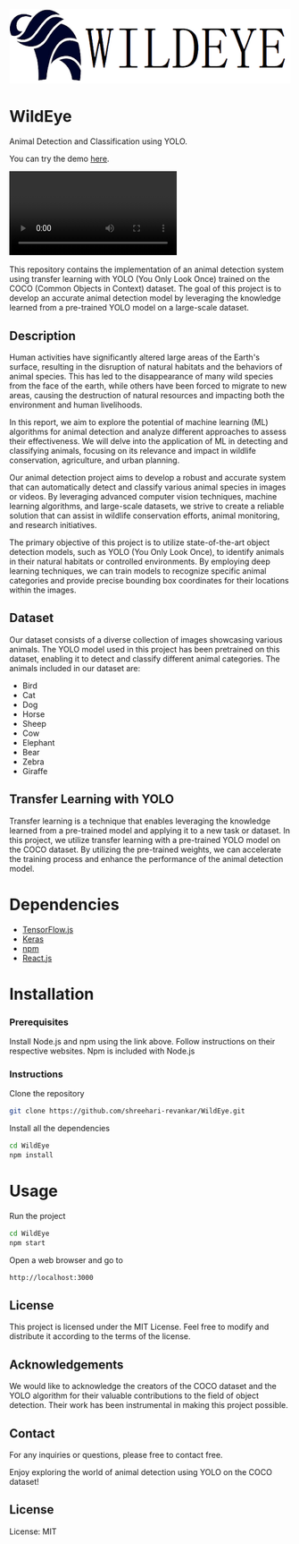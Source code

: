 ![alt text](/INFO/Logo.png)
# WildEye
Animal Detection and Classification using YOLO.

You can try the demo [here](https://shreehari-revankar.github.io/WildEye/).

![Demo](/INFO/demo.mp4)

This repository contains the implementation of an animal detection system using transfer learning with YOLO (You Only Look Once) trained on the COCO (Common Objects in Context) dataset. The goal of this project is to develop an accurate animal detection model by leveraging the knowledge learned from a pre-trained YOLO model on a large-scale dataset.

## Description

Human activities have significantly altered large areas of the Earth's surface, resulting in the disruption of natural habitats and the behaviors of animal species. This has led to the disappearance of many wild species from the face of the earth, while others have been forced to migrate to new areas, causing the destruction of natural resources and impacting both the environment and human livelihoods.

In this report, we aim to explore the potential of machine learning (ML) algorithms for animal detection and analyze different approaches to assess their effectiveness. We will delve into the application of ML in detecting and classifying animals, focusing on its relevance and impact in wildlife conservation, agriculture, and urban planning.

Our animal detection project aims to develop a robust and accurate system that can automatically detect and classify various animal species in images or videos. By leveraging advanced computer vision techniques, machine learning algorithms, and large-scale datasets, we strive to create a reliable solution that can assist in wildlife conservation efforts, animal monitoring, and research initiatives.

The primary objective of this project is to utilize state-of-the-art object detection models, such as YOLO (You Only Look Once), to identify animals in their natural habitats or controlled environments. By employing deep learning techniques, we can train models to recognize specific animal categories and provide precise bounding box coordinates for their locations within the images.

## Dataset

Our dataset consists of a diverse collection of images showcasing various animals. The YOLO model used in this project has been pretrained on this dataset, enabling it to detect and classify different animal categories. The animals included in our dataset are:
  * Bird
  * Cat
  * Dog
  * Horse
  * Sheep
  * Cow
  * Elephant
  * Bear
  * Zebra
  * Giraffe

## Transfer Learning with YOLO

Transfer learning is a technique that enables leveraging the knowledge learned from a pre-trained model and applying it to a new task or dataset. In this project, we utilize transfer learning with a pre-trained YOLO model on the COCO dataset. By utilizing the pre-trained weights, we can accelerate the training process and enhance the performance of the animal detection model.

# Dependencies

* [TensorFlow.js](https://www.tensorflow.org/js)
* [Keras](https://keras.io/)
* [npm](https://www.npmjs.com/)
* [React.js](https://reactjs.org/)

# Installation

### Prerequisites

Install Node.js and npm using the link above. Follow instructions on their respective websites. Npm is included with Node.js

### Instructions

Clone the repository
```bash
git clone https://github.com/shreehari-revankar/WildEye.git
```

Install all the dependencies
```bash
cd WildEye
npm install
```

# Usage

Run the project
```bash
cd WildEye
npm start
```

Open a web browser and go to
```bash
http://localhost:3000
```

## License

This project is licensed under the MIT License. Feel free to modify and distribute it according to the terms of the license.

## Acknowledgements

We would like to acknowledge the creators of the COCO dataset and the YOLO algorithm for their valuable contributions to the field of object detection. Their work has been instrumental in making this project possible.

## Contact

For any inquiries or questions, please free to contact free.

Enjoy exploring the world of animal detection using YOLO on the COCO dataset!

## License

License: MIT